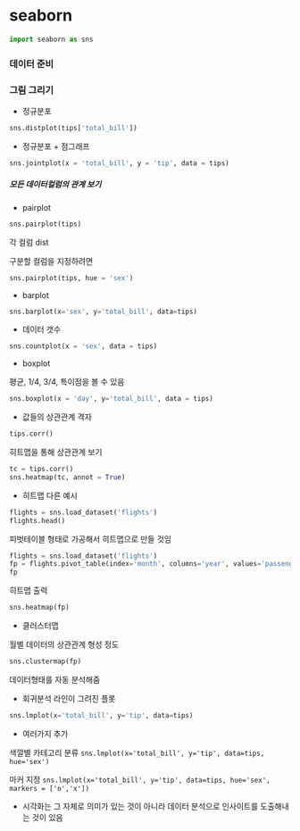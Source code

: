 # seaborn

```py
import seaborn as sns
```

### 데이터 준비

### 그림 그리기

* 정규분포

```py
sns.distplot(tips['total_bill'])
```

* 정규분포 + 점그래프

```py
sns.jointplot(x = 'total_bill', y = 'tip', data = tips)
```

##### 모든 데이터컬럼의 관계 보기

* pairplot

```py
sns.pairplot(tips)
```

각 컬럼 dist

구분할 컬럼을 지정하려면

```py
sns.pairplot(tips, hue = 'sex')
```

* barplot

```py
sns.barplot(x='sex', y='total_bill', data=tips)
```

* 데이터 갯수

```py
sns.countplot(x = 'sex', data = tips)
```

* boxplot

평균, 1/4, 3/4, 특이점을 볼 수 있음

```py
sns.boxplot(x = 'day', y='total_bill', data = tips)
```

* 값들의 상관관계 격자

```py
tips.corr()
```

히트맵을 통해 상관관계 보기

```py
tc = tips.corr()
sns.heatmap(tc, annot = True)
```

* 히트맵 다른 예시

```py
flights = sns.load_dataset('flights')
flights.head()
```

피벗테이블 형태로 가공해서 히트맵으로 만들 것임

```py
flights = sns.load_dataset('flights')
fp = flights.pivot_table(index='month', columns='year', values='passengers')
fp
```

히트맵 출력

```py
sns.heatmap(fp)
```

* 클러스터맵

월별 데이터의 상관관계 형성 정도

```py
sns.clustermap(fp)
```

데이터형태를 자동 분석해줌

* 회귀분석 라인이 그려진 플롯

```py
sns.lmplot(x='total_bill', y='tip', data=tips)
```

* 여러가지 추가

색깔별 카테고리 분류
`sns.lmplot(x='total_bill', y='tip', data=tips, hue='sex')`

마커 지정
`sns.lmplot(x='total_bill', y='tip', data=tips, hue='sex', markers = ['o','x'])`

* 시각화는 그 자체로 의미가 있는 것이 아니라 데이터 분석으로 인사이트를 도출해내는 것이 있음